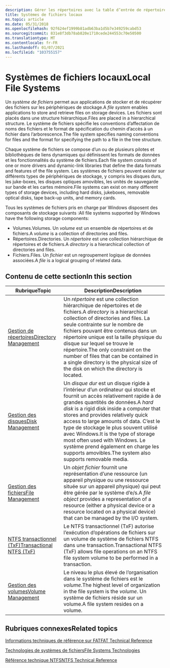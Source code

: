```yaml
---
description: Gérer les répertoires avec la table d’entrée de répertoire, les handles de répertoire, les points d’analyse.
title: Systèmes de fichiers locaux
ms.topic: article
ms.date: 05/31/2018
ms.openlocfilehash: 92f624ef1999b81adb63ba1d5b7e349259cabd53
ms.sourcegitcommit: 831e8f3db78ab820e1710cede244553c70e50500
ms.translationtype: MT
ms.contentlocale: fr-FR
ms.lasthandoff: 01/07/2021
ms.locfileid: "103755157"
---
```

# <a name="local-file-systems"></a><span data-ttu-id="b7c09-103">Systèmes de fichiers locaux</span><span class="sxs-lookup"><span data-stu-id="b7c09-103">Local File Systems</span></span>

<span data-ttu-id="b7c09-104">Un *système de fichiers* permet aux applications de stocker et de récupérer des fichiers sur les périphériques de stockage.</span><span class="sxs-lookup"><span data-stu-id="b7c09-104">A *file system* enables applications to store and retrieve files on storage devices.</span></span> <span data-ttu-id="b7c09-105">Les fichiers sont placés dans une structure hiérarchique.</span><span class="sxs-lookup"><span data-stu-id="b7c09-105">Files are placed in a hierarchical structure.</span></span> <span data-ttu-id="b7c09-106">Le système de fichiers spécifie les conventions d’affectation de noms des fichiers et le format de spécification du chemin d’accès à un fichier dans l’arborescence.</span><span class="sxs-lookup"><span data-stu-id="b7c09-106">The file system specifies naming conventions for files and the format for specifying the path to a file in the tree structure.</span></span>

<span data-ttu-id="b7c09-107">Chaque système de fichiers se compose d’un ou de plusieurs pilotes et bibliothèques de liens dynamiques qui définissent les formats de données et les fonctionnalités du système de fichiers.</span><span class="sxs-lookup"><span data-stu-id="b7c09-107">Each file system consists of one or more drivers and dynamic-link libraries that define the data formats and features of the file system.</span></span> <span data-ttu-id="b7c09-108">Les systèmes de fichiers peuvent exister sur différents types de périphériques de stockage, y compris les disques durs, les juke-boxes, les disques optiques amovibles, les unités de sauvegarde sur bande et les cartes mémoire.</span><span class="sxs-lookup"><span data-stu-id="b7c09-108">File systems can exist on many different types of storage devices, including hard disks, jukeboxes, removable optical disks, tape back-up units, and memory cards.</span></span>

<span data-ttu-id="b7c09-109">Tous les systèmes de fichiers pris en charge par Windows disposent des composants de stockage suivants :</span><span class="sxs-lookup"><span data-stu-id="b7c09-109">All file systems supported by Windows have the following storage components:</span></span>

-   <span data-ttu-id="b7c09-110">Volumes.</span><span class="sxs-lookup"><span data-stu-id="b7c09-110">Volumes.</span></span> <span data-ttu-id="b7c09-111">Un *volume* est un ensemble de répertoires et de fichiers.</span><span class="sxs-lookup"><span data-stu-id="b7c09-111">A *volume* is a collection of directories and files.</span></span>
-   <span data-ttu-id="b7c09-112">Répertoires.</span><span class="sxs-lookup"><span data-stu-id="b7c09-112">Directories.</span></span> <span data-ttu-id="b7c09-113">Un *répertoire* est une collection hiérarchique de répertoires et de fichiers.</span><span class="sxs-lookup"><span data-stu-id="b7c09-113">A *directory* is a hierarchical collection of directories and files.</span></span>
-   <span data-ttu-id="b7c09-114">Fichiers.</span><span class="sxs-lookup"><span data-stu-id="b7c09-114">Files.</span></span> <span data-ttu-id="b7c09-115">Un *fichier* est un regroupement logique de données associées.</span><span class="sxs-lookup"><span data-stu-id="b7c09-115">A *file* is a logical grouping of related data.</span></span>

## <a name="in-this-section"></a><span data-ttu-id="b7c09-116">Contenu de cette section</span><span class="sxs-lookup"><span data-stu-id="b7c09-116">In this section</span></span>



| <span data-ttu-id="b7c09-117">Rubrique</span><span class="sxs-lookup"><span data-stu-id="b7c09-117">Topic</span></span>                                                                | <span data-ttu-id="b7c09-118">Description</span><span class="sxs-lookup"><span data-stu-id="b7c09-118">Description</span></span>                                                                                                                                                                                                                                |
|----------------------------------------------------------------------|--------------------------------------------------------------------------------------------------------------------------------------------------------------------------------------------------------------------------------------------|
| [<span data-ttu-id="b7c09-119">Gestion de répertoires</span><span class="sxs-lookup"><span data-stu-id="b7c09-119">Directory Management</span></span>](directory-management.md)<br/>          | <span data-ttu-id="b7c09-120">Un *répertoire* est une collection hiérarchique de répertoires et de fichiers.</span><span class="sxs-lookup"><span data-stu-id="b7c09-120">A *directory* is a hierarchical collection of directories and files.</span></span> <span data-ttu-id="b7c09-121">La seule contrainte sur le nombre de fichiers pouvant être contenus dans un répertoire unique est la taille physique du disque sur lequel se trouve le répertoire.</span><span class="sxs-lookup"><span data-stu-id="b7c09-121">The only constraint on the number of files that can be contained in a single directory is the physical size of the disk on which the directory is located.</span></span><br/> |
| [<span data-ttu-id="b7c09-122">Gestion des disques</span><span class="sxs-lookup"><span data-stu-id="b7c09-122">Disk Management</span></span>](disk-management.md)<br/>                    | <span data-ttu-id="b7c09-123">Un *disque dur* est un disque rigide à l’intérieur d’un ordinateur qui stocke et fournit un accès relativement rapide à de grandes quantités de données.</span><span class="sxs-lookup"><span data-stu-id="b7c09-123">A *hard disk* is a rigid disk inside a computer that stores and provides relatively quick access to large amounts of data.</span></span> <span data-ttu-id="b7c09-124">C’est le type de stockage le plus souvent utilisé avec Windows.</span><span class="sxs-lookup"><span data-stu-id="b7c09-124">It is the type of storage most often used with Windows.</span></span> <span data-ttu-id="b7c09-125">Le système prend également en charge les supports amovibles.</span><span class="sxs-lookup"><span data-stu-id="b7c09-125">The system also supports removable media.</span></span><br/>    |
| [<span data-ttu-id="b7c09-126">Gestion des fichiers</span><span class="sxs-lookup"><span data-stu-id="b7c09-126">File Management</span></span>](file-management.md)<br/>                    | <span data-ttu-id="b7c09-127">Un *objet fichier* fournit une représentation d’une ressource (un appareil physique ou une ressource située sur un appareil physique) qui peut être gérée par le système d’e/s.</span><span class="sxs-lookup"><span data-stu-id="b7c09-127">A *file object* provides a representation of a resource (either a physical device or a resource located on a physical device) that can be managed by the I/O system.</span></span><br/>                                                            |
| [<span data-ttu-id="b7c09-128">NTFS transactionnel (TxF)</span><span class="sxs-lookup"><span data-stu-id="b7c09-128">Transactional NTFS (TxF)</span></span>](transactional-ntfs-portal.md)<br/> | <span data-ttu-id="b7c09-129">Le NTFS transactionnel (TxF) autorise l’exécution d’opérations de fichiers sur un volume de système de fichiers NTFS dans une transaction.</span><span class="sxs-lookup"><span data-stu-id="b7c09-129">Transactional NTFS (TxF) allows file operations on an NTFS file system volume to be performed in a transaction.</span></span><br/>                                                                                                                 |
| [<span data-ttu-id="b7c09-130">Gestion des volumes</span><span class="sxs-lookup"><span data-stu-id="b7c09-130">Volume Management</span></span>](volume-management.md)<br/>                | <span data-ttu-id="b7c09-131">Le niveau le plus élevé de l’organisation dans le système de fichiers est le *volume*.</span><span class="sxs-lookup"><span data-stu-id="b7c09-131">The highest level of organization in the file system is the *volume*.</span></span> <span data-ttu-id="b7c09-132">Un système de fichiers réside sur un volume.</span><span class="sxs-lookup"><span data-stu-id="b7c09-132">A file system resides on a volume.</span></span><br/>                                                                                                                        |



 

## <a name="related-topics"></a><span data-ttu-id="b7c09-133">Rubriques connexes</span><span class="sxs-lookup"><span data-stu-id="b7c09-133">Related topics</span></span>

<dl> <dt>

<span data-ttu-id="b7c09-134">[Informations techniques de référence sur FAT](/previous-versions/windows/it-pro/windows-server-2003/cc758586(v=ws.10))</span><span class="sxs-lookup"><span data-stu-id="b7c09-134">[FAT Technical Reference](/previous-versions/windows/it-pro/windows-server-2003/cc758586(v=ws.10))</span></span>
</dt> <dt>

<span data-ttu-id="b7c09-135">[Technologies de systèmes de fichiers](/previous-versions/windows/it-pro/windows-server-2003/cc778296(v=ws.10))</span><span class="sxs-lookup"><span data-stu-id="b7c09-135">[File Systems Technologies](/previous-versions/windows/it-pro/windows-server-2003/cc778296(v=ws.10))</span></span>
</dt> <dt>

<span data-ttu-id="b7c09-136">[Référence technique NTFS](/previous-versions/windows/it-pro/windows-server-2003/cc758691(v=ws.10))</span><span class="sxs-lookup"><span data-stu-id="b7c09-136">[NTFS Technical Reference](/previous-versions/windows/it-pro/windows-server-2003/cc758691(v=ws.10))</span></span>
</dt> </dl>

 

